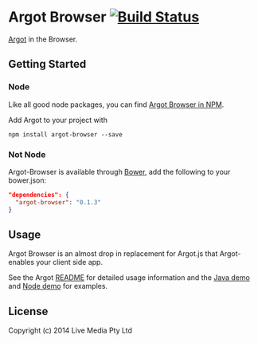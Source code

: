# Argot Browser [![Build Status](https://secure.travis-ci.org/argotsdk/argot-browser.png?branch=master)](http://travis-ci.org/danmidwood/argot-browser.js)

[Argot](https://github.com/danmidwood/argot.js) in the Browser.

## Getting Started

### Node

Like all good node packages, you can find [Argot Browser in NPM](https://www.npmjs.org/package/argot-browser).

Add Argot to your project with

`npm install argot-browser --save`

### Not Node

Argot-Browser is available through [Bower](http://bower.io/), add the following to your bower.json:

```json
"dependencies": {
  "argot-browser": "0.1.3"
}
```

## Usage

Argot Browser is an almost drop in replacement for Argot.js that Argot-enables your client side app.

See the Argot [README](http://github.com/danmidwood/argot.js) for detailed usage information and the [Java demo](https://github.com/argotsdk/argot-java-demo) and [Node demo](https://github.com/argotsdk/argot-demo) for examples.

## License
Copyright (c) 2014 Live Media Pty Ltd
